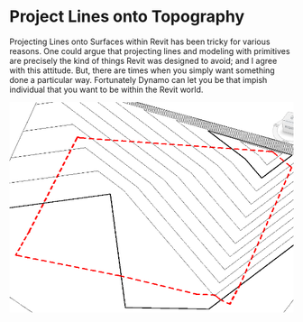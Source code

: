 # Project Lines onto Topography

Projecting Lines onto Surfaces within Revit has been tricky for various reasons. One could argue that projecting lines  and modeling with primitives are precisely the kind of things Revit was designed to avoid; and I agree with this attitude. But, there are times when you simply want something done a particular way. Fortunately Dynamo can let you be that impish individual that you want to be within the Revit world.

![](/04_Project-Lines-onto-Topography/images/4-0_projectedline.PNG)



